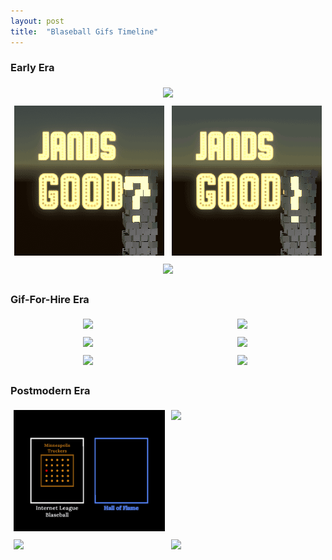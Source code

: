 ```yaml
---
layout: post
title:  "Blaseball Gifs Timeline"
---
```


<h3>Early Era</h3>
<div style="display:flex; flex-direction:column; text-align: center;">
    <div style="padding:5px; width: 100; min-width: fit-content;" >
        <img class="freezeframe" src="\images\portfolio gifs\GoodAtBlaseball.gif">
    </div>
    <div style="display:flex; flex-direction: row;">
        <div style="padding:5px; width: calc(50% - 10px); height: auto;">
            <img class="freezeframe" src="\images\portfolio gifs\Babaloga_JandsQuestionGood.gif">
        </div>
        <div style="padding:5px; width: calc(50% - 10px); height: auto;">
            <img class="freezeframe" src="\images\portfolio gifs\Babaloga_JandsExclaimGoodnt.gif">
        </div>
    </div>
    <div style="padding:5px; height: auto; min-width: fit-content;" >
        <img class="freezeframe" src="\images\portfolio gifs\Babaloga_TheCoreMechics.gif">
    </div>
</div>
<h3>Gif-For-Hire Era</h3>
<div style="display: flex; flex-wrap: wrap; align-items: center; text-align: center;">
    <div style="padding:5px;width: calc(50% - 15px);">
        <img class="freezeframe" src="\images\portfolio gifs\Babaloga_TacoBaco.gif">
    </div>
    <div style="padding:5px;width: calc(50% - 15px);">
        <img class="freezeframe" src="\images\portfolio gifs\Babaloga_WAFC.gif">
    </div>
    <div style="padding:5px;width: calc(50% - 15px);">
        <img class="freezeframe" src="\images\portfolio gifs\Babaloga_PlayBall.gif">
    </div>
    <div style="padding:5px;width: calc(50% - 15px);">
        <img class="freezeframe" src="\images\portfolio gifs\Babaloga_PlapYba.gif">
    </div>
    <div style="padding:5px;width: calc(50% - 15px);">
        <img class="freezeframe" src="\images\portfolio gifs\Babaloga_WardsUp.gif">
    </div>
    <div style="padding:5px;width: calc(50% - 15px);">
        <img class="freezeframe" src="\images\portfolio gifs\Babaloga_MaxVelocity.gif">
    </div>
</div>
<h3>Postmodern Era</h3>
<div style="display:flex; flex-direction: column;">
    <div style="display:flex; flex-direction: row;">
        <div style="padding:5px; width: calc(50% - 10px); height: auto;">
            <img class="freezeframe" src="\images\portfolio gifs\WhatHapennedToMeganIto.gif">
        </div>
        <div style="padding:5px; width: calc(50% - 10px); height: auto;">
            <img class="freezeframe" src="\images\portfolio gifs\Babaloga_LetThatSi.gif">
        </div>
    </div>
    <div style="display:flex; flex-direction: row;">
        <div style="padding:5px; width: calc(50% - 10px); height: auto;">
            <img class="freezeframe" src="\images\portfolio gifs\FishBack_Swirl.gif">
        </div>
        <div style="padding:5px; width: calc(50% - 10px); height: auto;">
            <img class="freezeframe" src="\images\portfolio gifs\FishBack_Line.gif">
        </div>
    </div>
</div>
